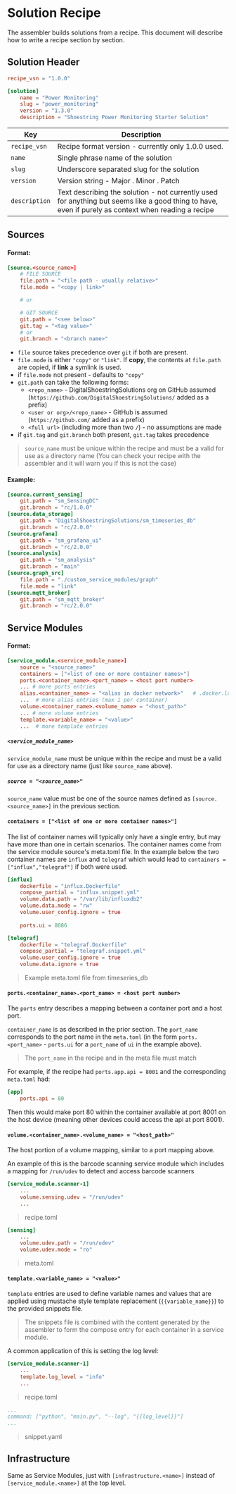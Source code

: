 # Solution Recipe
The assembler builds solutions from a recipe. This document will describe how to write a recipe section by section.

## Solution Header

```toml
recipe_vsn = "1.0.0"

[solution]
    name = "Power Monitoring"
    slug = "power_monitoring"
    version = "1.3.0"
    description = "Shoestring Power Monitoring Starter Solution"
```

|Key|Description|
|---|---|
|`recipe_vsn`| Recipe format version - currently only 1.0.0 used.|
|`name`| Single phrase name of the solution|
|`slug`| Underscore separated slug for the solution|
|`version`| Version string - Major . Minor . Patch|
|`description`|Text describing the solution - not currently used for anything but seems like a good thing to have, even if purely as context when reading a recipe|



## Sources
#### Format:
```toml
[source.<source_name>]
    # FILE SOURCE
    file.path = "<file path - usually relative>"
    file.mode = "<copy | link>"

    # or

    # GIT SOURCE 
    git.path = "<see below>"
    git.tag = "<tag value>"
    # or
    git.branch = "<branch name>"
```
* `file` source takes precedence over `git` if both are present.
* `file.mode` is either `"copy"` or `"link"`. If **copy**, the contents at `file.path` are copied, if **link** a symlink is used.
* if `file.mode` not present - defaults to `"copy"`
* `git.path` can take the following forms:
    * `<repo_name>` - DigitalShoestringSolutions org on GitHub assumed (`https://github.com/DigitalShoestringSolutions/` added as a prefix)
    * `<user or org>/<repo_name>` - GitHub is assumed (`https://github.com/` added as a prefix)
    * `<full url>` (including more than two `/`) - no assumptions are made
* if `git.tag` and `git.branch` both present, `git.tag` takes precedence

> `source_name` must be unique within the recipe and must be a valid for use as a directory name (You can check your recipe with the assembler and it will warn you if this is not the case)

#### Example:

```toml
[source.current_sensing]
    git.path = "sm_SensingDC"
    git.branch = "rc/1.0.0"
[source.data_storage]
    git.path = "DigitalShoestringSolutions/sm_timeseries_db"
    git.branch = "rc/2.0.0"
[source.grafana]
    git.path = "sm_grafana_ui"
    git.branch = "rc/2.0.0"
[source.analysis]
    git.path = "sm_analysis"
    git.branch = "main"
[source.graph_src]
    file.path = "./custom_service_modules/graph"
    file.mode = "link"
[source.mqtt_broker]
    git.path = "sm_mqtt_broker"
    git.branch = "rc/2.0.0"
```

## Service Modules
#### Format:
```toml
[service_module.<service_module_name>]
    source = "<source_name>"
    containers = ["<list of one or more container names>"]
    ports.<container_name>.<port_name> = <host port number>
    ... # more ports entries
    alias.<container_name> = "<alias in docker network>"   # .docker.local suffix added on the end
    ...  # more alias entries (max 1 per container)
    volume.<container_name>.<volume_name> = "<host_path>"
    ... # more volume entries
    template.<variable_name> = "<value>"
    ...  # more template entries
```
##### `<service_module_name>`

`service_module_name` must be unique within the recipe and must be a valid for use as a directory name (just like `source_name` above).

##### `source = "<source_name>"`
`source_name` value must be one of the source names defined as `[source.<source_name>]` in the previous section.

#### `containers = ["<list of one or more container names>"]`

The list of container names will typically only have a single entry, but may have more than one in certain scenarios. The container names come from the service module source's meta.toml file. In the example below the two container names are `influx` and `telegraf` which would lead to `containers = ["influx","telegraf"]` if both were used. 

```toml
[influx]
    dockerfile = "influx.Dockerfile"
    compose_partial = "influx.snippet.yml"
    volume.data.path = "/var/lib/influxdb2"
    volume.data.mode = "rw"
    volume.user_config.ignore = true
    
    ports.ui = 8086

[telegraf]
    dockerfile = "telegraf.Dockerfile"
    compose_partial = "telegraf.snippet.yml"
    volume.user_config.ignore = true 
    volume.data.ignore = true
```
> Example meta.toml file from timeseries_db

#### `ports.<container_name>.<port_name> = <host port number>`

The `ports` entry describes a mapping between a container port and a host port.

`container_name` is as described in the prior section. The `port_name` corresponds to the port name in the `meta.toml` (in the form `ports.<port_name>` - `ports.ui` for a `port_name` of `ui` in the example above).

> The `port_name` in the recipe and in the meta file must match

For example, if the recipe had `ports.app.api = 8001` and the corresponding `meta.toml` had:
```toml
[app]
    ports.api = 80
```
Then this would make port 80 within the container available at port 8001 on the host device (meaning other devices could access the api at port 8001).

#### `volume.<container_name>.<volume_name> = "<host_path>"`

The host portion of a volume mapping, similar to a port mapping above. 

An example of this is the barcode scanning service module which includes a mapping for `/run/udev` to detect and access barcode scanners
```toml
[service_module.scanner-1]
    ...
    volume.sensing.udev = "/run/udev"
    ...
```
> recipe.toml
```toml
[sensing]
    ...
    volume.udev.path = "/run/udev"
    volume.udev.mode = "ro"
```
> meta.toml

#### `template.<variable_name> = "<value>"`

`template` entries are used to define variable names and values that are applied using mustache style template replacement (`{{variable_name}}`) to the provided snippets file. 

> The snippets file is combined with the content generated by the assembler to form the compose entry for each container in a service module.

A common application of this is setting the log level:

```toml
[service_module.scanner-1]
    ...
    template.log_level = "info"
    ...

```
> recipe.toml
```yaml
...
command: ["python", "main.py", "--log", "{{log_level}}"]
...
```
> snippet.yaml



## Infrastructure
Same as Service Modules, just with `[infrastructure.<name>]` instead of `[service_module.<name>]` at the top level.

